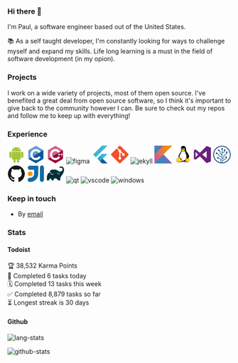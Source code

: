 ### Hi there 👋

I'm Paul, a software engineer based out of the United States. 

:books: As a self taught developer, I'm constantly looking for ways to challenge myself and expand my skills. Life long learning is a must in the field of software development (in my opion).

### Projects

I work on a wide variety of projects, most of them open source. I've benefited a great deal from open source software, so I think it's important to give back to the community however I can. Be sure to check out my repos and follow me to keep up with everything! 

### Experience

<p align="left">
  <img src="https://github.com/devicons/devicon/blob/v2.8.2/icons/android/android-original.svg" alt="android" width="40" height="40"/>
  <img src="https://github.com/devicons/devicon/blob/v2.8.2/icons/c/c-original.svg" alt="c" width="40" height="40"/>
  <img src="https://github.com/devicons/devicon/blob/v2.8.2/icons/cplusplus/cplusplus-original.svg" alt="cplusplus" width="40" height="40"/>
  <img src="https://www.vectorlogo.zone/logos/figma/figma-icon.svg" alt="figma" width="40" height="40"/>
  <img src="https://github.com/devicons/devicon/blob/v2.8.2/icons/flutter/flutter-original.svg" alt="flutter" width="40" height="40"/>
  <img src="https://github.com/devicons/devicon/blob/v2.8.2/icons/git/git-plain.svg" alt="git" width="40" height="40"/>
  <img src="https://www.vectorlogo.zone/logos/jekyllrb/jekyllrb-icon.svg" alt="jekyll" width="40" height="40"/>
  <img src="https://github.com/devicons/devicon/blob/v2.8.2/icons/kotlin/kotlin-original.svg" alt="kotlin" width="40" height="40"/>
  <img src="https://github.com/devicons/devicon/blob/v2.8.2/icons/linux/linux-original.svg" alt="linux" width="40" height="40"/>
  <img src="https://github.com/devicons/devicon/blob/v2.8.2/icons/visualstudio/visualstudio-plain.svg" alt="visual-studio" width="40" height="40"/>
  <img src="https://github.com/devicons/devicon/blob/v2.8.2/icons/sourcetree/sourcetree-original.svg" alt="sourcetree" width="40" heigh="40"/>
  <img src="https://github.com/devicons/devicon/blob/v2.8.2/icons/github/github-original.svg" alt="github" width="40" height="40"/>
  <img src="https://github.com/devicons/devicon/blob/v2.8.2/icons/intellij/intellij-original.svg" alt="intellij" width="40" height="40"/>
  <img src="https://github.com/devicons/devicon/blob/v2.8.2/icons/gradle/gradle-plain.svg" alt="gradle" width="40" height="40"/>
  <img src="https://cdn.jsdelivr.net/gh/devicons/devicon/icons/qt/qt-original.svg" alt="qt" width="40" />
  <img src="https://cdn.jsdelivr.net/gh/devicons/devicon/icons/vscode/vscode-original.svg" alt="vscode" width="40"/>
  <img src="https://cdn.jsdelivr.net/gh/devicons/devicon/icons/windows8/windows8-original.svg" alt="windows" width="40"/>
</p>

### Keep in touch

- By [email](mailto:developer.paul.123@gmail.com)

### Stats

#### Todoist
<!-- TODO-IST:START -->
🏆  38,532 Karma Points           
🌸  Completed 6 tasks today           
🗓  Completed 13 tasks this week           
✅  Completed 8,879 tasks so far           
⏳  Longest streak is 30 days
<!-- TODO-IST:END -->

#### Github

![lang-stats](https://github-readme-stats.vercel.app/api/top-langs/?username=developerpaul123&langs_count=10&layout=compact&hide=html&theme=dark) 

![github-stats](https://github-readme-stats.vercel.app/api?username=developerpaul123&show_icons=true&count_private=true&theme=dark)
